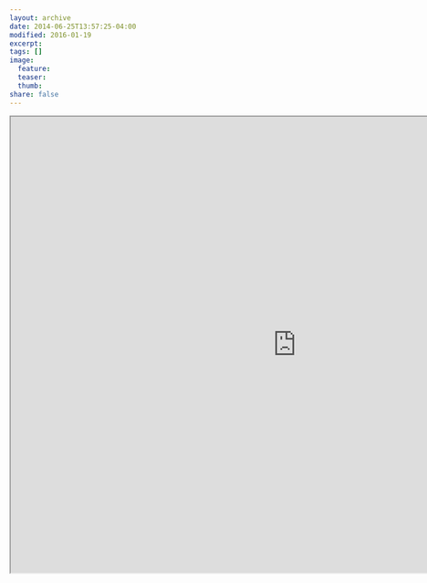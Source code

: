```yaml
---
layout: archive
date: 2014-06-25T13:57:25-04:00
modified: 2016-01-19
excerpt:
tags: []
image:
  feature:
  teaser:
  thumb:
share: false
---
```


<iframe src="https://drive.google.com/file/d/17eXq2HGEdBK6v9m5PBFM6_dixglEiyJ0/preview" width="1000" height="800"></iframe>




